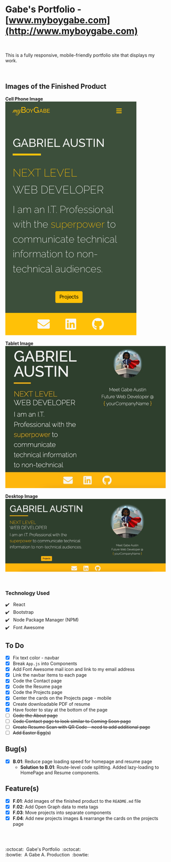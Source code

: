 # Gabe's Portfolio - [www.myboygabe.com](http://www.myboygabe.com)

<br />

This is a fully responsive, mobile-friendly portfolio site that displays my work.

<br />

## Images of the Finished Product

**Cell Phone Image** <br />
![Mobile Image](./src/images/screenshot-photos/mobile-view.png)

**Tablet Image** <br />
![Tablet Image](./src/images/screenshot-photos/tablet-view.jpg)

**Desktop Image** <br />
![Mobile Image](./src/images/screenshot-photos/desktop-view.jpg)

<br />

### **Technology Used**

:heavy_check_mark:&nbsp;&nbsp; React <br />
:heavy_check_mark:&nbsp;&nbsp; Bootstrap <br />
:heavy_check_mark:&nbsp;&nbsp; Node Package Manager (NPM) <br />
:heavy_check_mark:&nbsp;&nbsp; Font Awesome <br />

## **To Do**

- [x] Fix text color - navbar
- [x] Break `App.js` into Components
- [x] Add Font Awesome mail icon and link to my email address
- [x] Link the navbar items to each page
- [x] Code the Contact page
- [x] Code the Resume page
- [x] Code the Projects page
- [x] Center the cards on the Projects page - mobile
- [x] Create downloadable PDF of resume
- [x] Have footer to stay at the bottom of the page
- [ ] ~~Code the About page~~
- [ ] ~~Code Contact page to look similar to Coming Soon page~~
- [ ] ~~Create Resume Scan with QR Code - need to add additional page~~
- [ ] ~~Add Easter Egg(s)~~

## **Bug(s)**
- [x] **B.01**: Reduce page loading speed for homepage and resume page
  - **Solution to B.01**: Route-level code splitting. Added lazy-loading to HomePage and Resume components.

## **Feature(s)**
- [x] **F.01**: Add images of the finished product to the `README.md` file
- [x] **F.02**: Add Open Graph data to meta tags
- [x] **F.03**: Move projects into separate components
- [x] **F.04**: Add new projects images &amp; rearrange the cards on the projects page

<br/>
<br/>


:octocat:&nbsp;&nbsp;Gabe's Portfolio&nbsp;&nbsp;:octocat: <br/>
:bowtie:&nbsp;&nbsp;A Gabe A. Production&nbsp;&nbsp;:bowtie:
